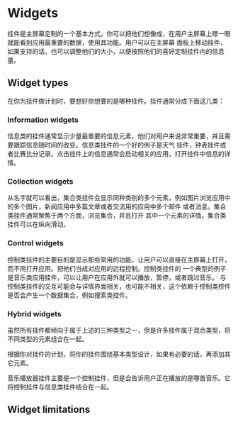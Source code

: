 # Widgets

挂件是主屏幕定制的一个基本方式。你可以把他们想像成，在用户主屏幕上瞟一眼就能看到应用最重要的数据，使用其功能。用户可以在主屏幕
面板上移动挂件，如果支持的话，也可以调整他们的大小，以便按照他们的喜好定制挂件内的信息量。

## Widget types
在你为挂件做计划时，要想好你想要的是哪种挂件。挂件通常分成下面这几类：

### Information widgets
信息类的挂件通常显示少量最重要的信息元素，他们对用户来说非常重要，并且需要跟踪信息随时间的改变。信息类挂件的一个好的例子是天气
挂件，钟表挂件或者比赛比分记录。点击挂件上的信息通常会启动相关的应用，打开挂件中信息的详情。

### Collection widgets
从名字就可以看出，集合类挂件会显示同种类别的多个元素，例如图片浏览应用中的多个图片，新闻应用中多篇文章或者交流用的应用中多个邮件
或者消息。集合类挂件通常聚焦于两个方面，浏览集合，并且打开 其中一个元素的详情。集合类挂件可以在纵向滑动。

### Control widgets
控制类挂件的主要目的是显示那些常用的功能，让用户可以直接在主屏幕上打开，而不用打开应用。把他们当成对应用的远程控制。控制类挂件的
一个典型的例子是音乐类应用挂件，可以让用户在应用外就可以播放，暂停，或者跳过音乐。
与控制类挂件的交互可能会与详情界面相关，也可能不相关，这个依赖于控制类控件是否会产生一个数据集合，例如搜索类控件。

### Hybrid widgets
虽然所有挂件都倾向于属于上述的三种类型之一，但是许多挂件属于混合类型，将不同类型的元素组合在一起。

根据你对挂件的计划，将你的挂件围绕基本类型设计，如果有必要的话，再添加其它元素。

音乐播放器挂件主要是一个控制挂件，但是会告诉用户正在播放的是哪首音乐。它将控制挂件与信息类挂件结合在一起。

## Widget limitations
